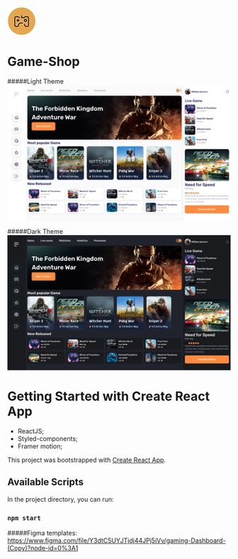 ![](https://github.com/OPSRv/Game-Shop/blob/master/public/favicon.png?raw=true)
# Game-Shop


#####Light Theme
![](https://github.com/OPSRv/Game-Shop/blob/master/public/%D0%97%D0%BD%D1%96%D0%BC%D0%BE%D0%BA%20%D0%B5%D0%BA%D1%80%D0%B0%D0%BD%D0%B0%202022-05-02%20%D0%BE%2023.39.51.png?raw=true)


#####Dark Theme
![](https://github.com/OPSRv/Game-Shop/blob/master/public/%D0%97%D0%BD%D1%96%D0%BC%D0%BE%D0%BA%20%D0%B5%D0%BA%D1%80%D0%B0%D0%BD%D0%B0%202022-05-02%20%D0%BE%2023.39.43.png?raw=true)


# Getting Started with Create React App

- ReactJS;
- Styled-components;
- Framer motion;

This project was bootstrapped with [Create React App](https://github.com/facebook/create-react-app).

## Available Scripts

In the project directory, you can run:

### `npm start`


#####Figma templates:
https://www.figma.com/file/Y3dtC5UYJTjdj44JPj5iVv/gaming-Dashboard-(Copy)?node-id=0%3A1
